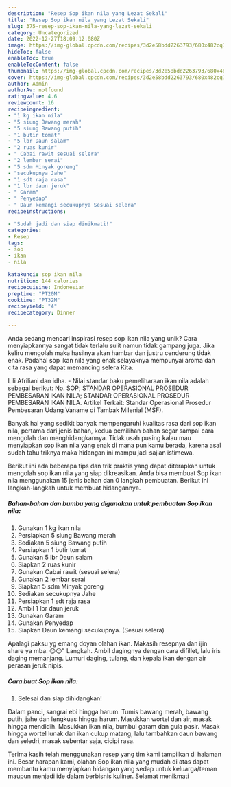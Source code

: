 ```yaml
---
description: "Resep Sop ikan nila yang Lezat Sekali"
title: "Resep Sop ikan nila yang Lezat Sekali"
slug: 375-resep-sop-ikan-nila-yang-lezat-sekali
category: Uncategorized
date: 2022-12-27T18:09:12.080Z
image: https://img-global.cpcdn.com/recipes/3d2e58bdd2263793/680x482cq70/sop-ikan-nila-foto-resep-utama.jpg
hideToc: false
enableToc: true
enableTocContent: false
thumbnail: https://img-global.cpcdn.com/recipes/3d2e58bdd2263793/680x482cq70/sop-ikan-nila-foto-resep-utama.jpg
cover: https://img-global.cpcdn.com/recipes/3d2e58bdd2263793/680x482cq70/sop-ikan-nila-foto-resep-utama.jpg
author: Admin
authorAv: notfound
ratingvalue: 4.6
reviewcount: 16
recipeingredient:
- "1 kg ikan nila"
- "5 siung Bawang merah"
- "5 siung Bawang putih"
- "1 butir tomat"
- "5 lbr Daun salam"
- "2 ruas kunir"
- " Cabai rawit sesuai selera"
- "2 lembar serai"
- "5 sdm Minyak goreng"
- "secukupnya Jahe"
- "1 sdt raja rasa"
- "1 lbr daun jeruk"
- " Garam"
- " Penyedap"
- " Daun kemangi secukupnya Sesuai selera"
recipeinstructions:

- "Sudah jadi dan siap dinikmati!"
categories:
- Resep
tags:
- sop
- ikan
- nila

katakunci: sop ikan nila 
nutrition: 144 calories
recipecuisine: Indonesian
preptime: "PT20M"
cooktime: "PT32M"
recipeyield: "4"
recipecategory: Dinner

---
```





Anda sedang mencari inspirasi resep sop ikan nila yang unik? Cara menyiapkannya sangat tidak terlalu sulit namun tidak gampang juga. Jika keliru mengolah maka hasilnya akan hambar dan justru cenderung tidak enak. Padahal sop ikan nila yang enak selayaknya mempunyai aroma dan cita rasa yang dapat memancing selera Kita.





Lili Afriliani dan idha. - Nilai standar baku pemeliharaan ikan nila adalah sebagai berikut: No. SOP; STANDAR OPERASIONAL PROSEDUR PEMBESARAN IKAN NILA; STANDAR OPERASIONAL PROSEDUR PEMBESARAN IKAN NILA. Artikel Terkait: Standar Operasional Prosedur Pembesaran Udang Vaname di Tambak Milenial (MSF).

Banyak hal yang sedikit banyak mempengaruhi kualitas rasa dari sop ikan nila, pertama dari jenis bahan, kedua pemilihan bahan segar sampai cara mengolah dan menghidangkannya. Tidak usah pusing kalau mau menyiapkan sop ikan nila yang enak di mana pun kamu berada, karena asal sudah tahu triknya maka hidangan ini mampu jadi sajian istimewa.






Berikut ini ada beberapa tips dan trik praktis yang dapat diterapkan untuk mengolah sop ikan nila yang siap dikreasikan. Anda bisa membuat Sop ikan nila menggunakan 15 jenis bahan dan 0 langkah pembuatan. Berikut ini langkah-langkah untuk membuat hidangannya.

<!--inarticleads1-->

##### Bahan-bahan dan bumbu yang digunakan untuk pembuatan Sop ikan nila:

1. Gunakan 1 kg ikan nila
1. Persiapkan 5 siung Bawang merah
1. Sediakan 5 siung Bawang putih
1. Persiapkan 1 butir tomat
1. Gunakan 5 lbr Daun salam
1. Siapkan 2 ruas kunir
1. Gunakan  Cabai rawit (sesuai selera)
1. Gunakan 2 lembar serai
1. Siapkan 5 sdm Minyak goreng
1. Sediakan secukupnya Jahe
1. Persiapkan 1 sdt raja rasa
1. Ambil 1 lbr daun jeruk
1. Gunakan  Garam
1. Gunakan  Penyedap
1. Siapkan  Daun kemangi secukupnya. (Sesuai selera)


Apalagi paksu yg emang doyan olahan ikan. Makasih resepnya dan ijin share ya mba. 😊😊&#34; Langkah. Ambil dagingnya dengan cara difillet, lalu iris daging memanjang. Lumuri daging, tulang, dan kepala ikan dengan air perasan jeruk nipis. 

<!--inarticleads2-->

##### Cara buat Sop ikan nila:


1. Selesai dan siap dihidangkan!

Dalam panci, sangrai ebi hingga harum. Tumis bawang merah, bawang putih, jahe dan lengkuas hingga harum. Masukkan wortel dan air, masak hingga mendidih. Masukkan ikan nila, bumbui garam dan gula pasir. Masak hingga wortel lunak dan ikan cukup matang, lalu tambahkan daun bawang dan seledri, masak sebentar saja, cicipi rasa. 

Terima kasih telah menggunakan resep yang tim kami tampilkan di halaman ini. Besar harapan kami, olahan Sop ikan nila yang mudah di atas dapat membantu kamu menyiapkan hidangan yang sedap untuk keluarga/teman maupun menjadi ide dalam berbisnis kuliner. Selamat menikmati
